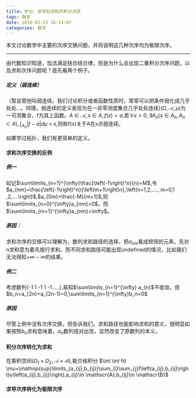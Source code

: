 ```yaml
---
title: 积分，求导到求和的积分次序
tags: 数学
date: 2019-02-13 16:14:07
categories: 数学
---
```


<script type="text/x-mathjax-config">
  MathJax.Hub.Config({tex2jax: {inlineMath: [['$','$'], ['\\(','\\)']]}});
</script>
<script type="text/javascript" async
  src="https://wujilingfeng.top/MathJax/MathJax.js?config=TeX-AMS_CHTML">
</script>

本文讨论数学中主要的次序交换问题，并将说明这几种次序均为极限次序。

<!--more-->

---

由代数知识知道，加法满足结合结合律，但是为什么会出现二重积分次序问题，以及求和次序问题呢？首先看两个例子。

##### 定义（弱连续）

（暂且管他叫弱连续。我们讨论积分或者函数性质时，常常可以把条件弱化成几乎处处...。同理，弱连续的定义表现为在一非零测度集合几乎处处连续)$\left(\Omega,\mathscr{A},\mu\right)$为一可测集合，f为其上函数。$A\in\mathscr{A},x\in A,f\left(x\right)=a$,若$\forall \epsilon>0,\exists A_n\left(x\in A_n,A_n\subset A\right),\int_{A_n}|f-a|d\mu<\epsilon$,则称f(x)关于A在x点弱连续。

如果学过拓扑，我们有更简单的定义。

#### 求和次序交换的反例

##### 例一 

如记$\sum\limits_{n=1}^{\infty}\frac{\left(-1\right)^n}{n}=M$,令$a_{nm}=\frac{\left(-1\right)^n}{\left(m+1\right)n},\left(n=1,2,...., m=0,1 ,2,....\right)$,$a_{0m}=\frac{-M}{m+1}$,则$\sum\limits_{n=0}^{\infty}a_{nm}=0$，而$\sum\limits_{m=1}^{\infty}a_{nm}=\infty$。

##### 原因：

求和次序的交换可以理解为，数列求和路径的选择，把$a_{nm}$看成矩阵的元素，先对n求和意为着先按行求和。而不同求和路径可能出现undefined的情况，比如我们无法得知$+\infty-\infty$的结果。

##### 例二

考虑数列{-1 1 -1 1 -1.....},易知$\sum\limits_{n=1}^{\infty} a_{n}$不收敛，但$b_n=a_{2n}+a_{2n-1}=0,\sum\limits_{n=1}^{\infty}b_n=0$

##### 原因

尽管上例中没有次序交换，但告诉我们，求和路径也能影响求和的意义，很明显如果按照$b_n$求和意味着，$a_n$数列成对出现，显然改变了原数列的本义。

#### 积分次序转化为求和 

在乘积空间$\left(\Omega_1\times\Omega_2,\mathscr{A}\times\mathscr{B}\right)$,勒贝格积分 $\int \int fd \mu=\mathop{sup}\limits_{a_{ij},b_{ij}}\sum_{i}\sum_{j}f\left(a_{ij},b_{ij}\right)u\left(a_{ij},b_{ij}\right),a_{ij}\in \mathscr{A},b_{ij}\in \mathscr{B}$

#### 求导次序转化为极限次序





